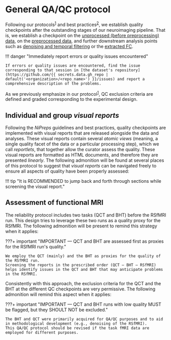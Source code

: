 # General QA/QC protocol

Following our protocols<sup>[1]</sup> and best practices<sup>[2]</sup>, we establish quality checkpoints after the outstanding stages of our neuroimaging pipeline.
That is, we establish a checkpoint on the [unprocessed (before preprocessing) data](mriqc.md#visualizing-mriqcs-individual-reports), on the [preprocessed data](../processing/preprocessing.md#visualizing-fmripreps-individual-reports), and further downstream analysis points such as [denoising and temporal filtering](../processing/functional-connectivity#qaqc-of-denoised-data) or the [extracted FC](../processing/qaqc-criteria-FC.md).

!!! danger "Immediately report errors or quality issues encountered"

    If errors or quality issues are encountered, find the issue corresponding to that session in [the dataset's repository](https://github.com/{{ secrets.data.gh_repo | default('<organization>/<repo_name>') }}/issues) and report a comprehensive description of the problems.

As we previously emphasize in our protocol<sup>[1]</sup>, QC exclusion criteria are defined and graded corresponding to the experimental design.

## Individual and group *visual reports*

Following the *NiPreps* guidelines and best practices, quality checkpoints are implemented with visual reports that are released alongside the data and analyses.
These visual reports contain several *atomic views* (meaning, a single quality facet of the data or a particular processing step), which we call *reportlets*, that together allow the curator assess the quality.
These visual reports are formatted as HTML documents, and therefore they are presented *linearly*.
The following admonition will be found at several places of this protocol to suggest that *visual reports* can be navigated freely to ensure all aspects of quality have been properly assessed:

!!! tip "It is RECOMMENDED to jump back and forth through sections while screening the visual report."

## Assessment of functional MRI

The reliability protocol includes two tasks (QCT and BHT) before the RSfMRI run.
This design tries to leverage these two runs as a quality proxy for the RSfMRI.
The following admonition will be present to remind this strategy when it applies:

???+ important "IMPORTANT — QCT and BHT are assessed first as proxies for the RSfMRI run's quality."

    We employ the QCT (mainly) and the BHT as proxies for the quality of the RSfMRI run.
    Screening the reports in the prescribed order (QCT — BHT — RSfMRI) helps identify issues in the QCT and BHT that may anticipate problems in the RSfMRI.

Consistently with this approach, the exclusion criteria for the QCT and the BHT at the different QC checkpoints are very permissive.
The following admonition will remind this aspect when it applies:

???+ important "IMPORTANT — QCT and BHT runs with low quality MUST be flagged, but they SHOULT NOT be excluded."

    The BHT and QCT were primarily acquired for QA/QC purposes and to aid in methodological development (e.g., denoising of the RSfMRI).
    This QA/QC protocol should be revised if the task fMRI data are employed for different purposes.

[1]: https://doi.org/10.3389/fnimg.2022.1073734 "Provins, C., … Esteban, O. (2023). Quality Control in functional MRI studies with MRIQC and fMRIPrep. Frontiers in Neuroimaging 1:1073734. doi:10.3389/fnimg.2022.1073734"
[2]: https://doi.org/10.1016/j.neuroimage.2022.119623 "Niso, G., … Rieger, J. W. (2022). Open and reproducible neuroimaging: from study inception to publication. NeuroImage 119623. doi:10.1016/j.neuroimage.2022.119623"
